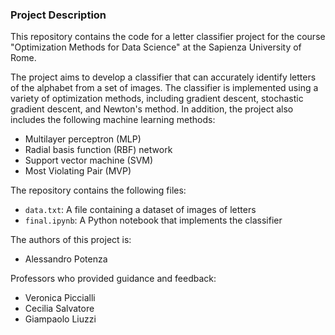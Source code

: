 ### Project Description

This repository contains the code for a letter classifier project for the course "Optimization Methods for Data Science" at the Sapienza University of Rome.

The project aims to develop a classifier that can accurately identify letters of the alphabet from a set of images. The classifier is implemented using a variety of optimization methods, including gradient descent, stochastic gradient descent, and Newton's method. In addition, the project also includes the following machine learning methods:

* Multilayer perceptron (MLP)
* Radial basis function (RBF) network
* Support vector machine (SVM)
* Most Violating Pair (MVP)

The repository contains the following files:

* `data.txt`: A file containing a dataset of images of letters
* `final.ipynb`: A Python notebook that implements the classifier

The authors of this project is:

* Alessandro Potenza

Professors who provided guidance and feedback:

* Veronica Piccialli
* Cecilia Salvatore
* Giampaolo Liuzzi
